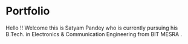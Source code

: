 # Portfolio
Hello !! Welcome this is Satyam Pandey who is currently pursuing his B.Tech. in Electronics & Communication Engineering from BIT MESRA . 
